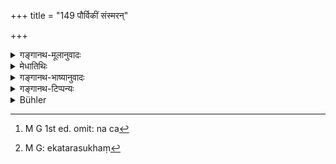 +++
title = "149 पौर्विकीं संस्मरन्"

+++

<details><summary>गङ्गानथ-मूलानुवादः</summary>

Recollecting his former births, the twice-born person continues to study the Veda; and by his continuous study of the Veda, he obtains absolute, endless bliss.—(149)
</details>

<details><summary>मेधातिथिः</summary>

[^२१७]:
     M G: ānantyaṃ

<u>ननु</u> चेष्टफलकामः सर्वं समीहते । न च[^२१८] जन्मान्तरानुस्मरणम् एकान्तसुखं[^२१९] येन फलत्वेन वेदाभ्यासादिचतुष्टयस्य वर्ण्यते । तत आह **पौर्विकीं जातिं स्मरन्** **ब्रह्म** वेद **अभ्यस्यते** तत्र श्रद्धावान् भवति । "ईदृशो **ब्रह्माभ्यासो** येन जन्मान्तरं स्मर्यते" इति । स्मरन् पुनस् तदभ्यासे वर्तते । तस्माच् चानेकजन्माभ्यस्ताद् अनन्तरं ब्रह्मप्राप्तिलक्षणं सुखम् । **अजस्रम्** अपुनरावृत्तिम् **अश्नुते** प्राप्नोति । **अनन्त**शब्देन सुखविशेष उपलक्ष्यते, असाधना परितृप्तिर् आत्मनः । तस्य्**आजस्र**पदेन शाश्वतं प्रतिपाद्यते । तादृशं सुखं प्राप्यते, न चैतत् क्षीयते । 


[^२१९]:
     M G: ekatarasukhaṃ


[^२१८]:
     M G 1st ed. omit: na ca

- समानार्थाव् अप्य् अपुनरुक्तौ । यथा "वृत्तकं वहतः पुरीषम्" इति, वृत्तकम् उदकं पुरीषं च । तत्रैको रूढो ऽपरः क्रियाशब्दः । पुरीषं पूरणसमर्थं वृत्तकम् उदकम् ॥ ४.१४९ ॥
</details>

<details><summary>गङ्गानथ-भाष्यानुवादः</summary>

“Every man undertakes an action only when he desires to accomplish thereby something desirable. The recollection of former births, however, cannot be entirely pleasant. Why then is this described as the result following Vedic Study and the other three acts?”

In view of this question, the Author says—‘*Recollecting his former births, he continues to study the Veda*,’ *i.e*., he acquires faith in it; the idea being—‘Vedic study is such a good thing that it has enabled me to remember my other births.’ Hence, recollecting his other births, he again betakes himself to that study; and from this continuous Vedic study extending over several lives, ‘*he obtains*’—acquires—‘*bliss*’—in the form of the ‘attainment of Brahman’:—‘*absolute*’—*i.e*., without the chance of returning. The term ‘*endless*’ indicates a particular kind of bliss,—the self-sufficient complete satisfaction of the Soul; and the eternal character of this bliss is what is expressed by the term ‘*ajasram*,’ ‘*absolute*;’ the meaning being that ‘such and such a bliss is attained, and it never perishes.’ Though the two terms (‘absolute’ and endless’) are synonymous, yet they are not entirely tautological. Just as, in the case of the expression, ‘*vṛttakam vahataḥ purīṣam*,’ or ‘*vṛttakam udakam purīṣam*,’—where one (the term ‘*vṛttakam*’) is the conventional and the other (‘*purīṣam*’) the literal or etymological name of the thing; ‘*purīṣam*’ denotes, literally, *that which fills*, so that this latter stands for the *soli* *d*, and the former for the
*liquid*, ordure.—(149)
</details>

<details><summary>गङ्गानथ-टिप्पन्यः</summary>

This verse is quoted in *Aparārka* (p. 229);—and in *Vīramitrodaya* (Āhnika, p. 320), which explains ‘*Brahma*’ as ‘Veda,’—and ‘*anantam*’ as ‘to be enjoyed for a long time.’
</details>

<details><summary>Bühler</summary>

149	He who, recollecting his former existences, again recites the Veda, gains endless bliss by the continual study of the Veda.
</details>
